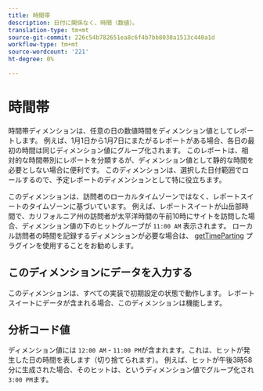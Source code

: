 ```yaml
---
title: 時間帯
description: 日付に関係なく、時間（数値）。
translation-type: tm+mt
source-git-commit: 226c54b782651ea8c6f4b7bb8030a1513c440a1d
workflow-type: tm+mt
source-wordcount: '221'
ht-degree: 0%

---
```



# 時間帯

時間帯ディメンションは、任意の日の数値時間をディメンション値としてレポートします。 例えば、1月1日から1月7日にまたがるレポートがある場合、各日の最初の時間は同じディメンション値にグループ化されます。 このレポートは、相対的な時間帯別にレポートを分類するが、ディメンション値として静的な時間を必要としない場合に便利です。 このディメンションは、選択した日付範囲でロールするので、予定レポートのディメンションとして特に役立ちます。

このディメンションは、訪問者のローカルタイムゾーンではなく、レポートスイートのタイムゾーンに基づいています。 例えば、レポートスイートが山岳部時間で、カリフォルニア州の訪問者が太平洋時間の午前10時にサイトを訪問した場合、ディメンション値の下のヒットグループが `11:00 AM` 表示されます。 ローカル訪問者の時間を記録するディメンションが必要な場合は、 [getTimeParting](/help/implement/vars/plugins/gettimeparting.md) プラグインを使用することをお勧めします。

## このディメンションにデータを入力する

このディメンションは、すべての実装で初期設定の状態で動作します。 レポートスイートにデータが含まれる場合、このディメンションは機能します。

## 分析コード値

ディメンション値には `12:00 AM` - `11:00 PM`が含まれます。これは、ヒットが発生した日の時間を表します（切り捨てられます）。 例えば、ヒットが午後3時58分に生成された場合、そのヒットは、というディメンション値でグループ化され `3:00 PM`ます。
